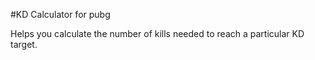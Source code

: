 #KD Calculator for pubg

Helps you calculate the number of kills needed to reach a particular KD target.